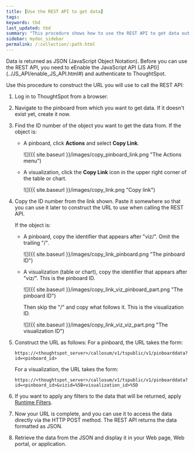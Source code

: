 ```yaml
---
title: [Use the REST API to get data]
tags:
keywords: tbd
last_updated: tbd
summary: "This procedure shows how to use the REST API to get data out of ThoughtSpot, so you can use it in a Web page, portal, or application. "
sidebar: mydoc_sidebar
permalink: /:collection/:path.html
---
```

Data is returned as JSON (JavaScript Object Notation). Before you can use the REST API, you need to eEnable the JavaScript API (JS API)](../JS_API/enable_JS_API.html#) and authenticate to ThoughtSpot.

Use this procedure to construct the URL you will use to call the REST API:

1. Log in to ThoughtSpot from a browser.
2. Navigate to the pinboard from which you want to get data. If it doesn't exist yet, create it now.
3. Find the ID number of the object you want to get the data from. If the object is:
    -   A pinboard, click **Actions** and select **Copy Link**.

        ![]({{ site.baseurl }}/images/copy_pinboard_link.png "The Actions menu")

    -   A visualization, click the **Copy Link** icon in the upper right corner of the table or chart.

         ![]({{ site.baseurl }}/images/copy_link.png "Copy link")

4. Copy the ID number from the link shown. Paste it somewhere so that you can use it later to construct the URL to use when calling the REST API.

    If the object is:
    -   A pinboard, copy the identifier that appears after "viz/". Omit the trailing "/".

        ![]({{ site.baseurl }}/images/copy_link_pinboard.png "The pinboard ID")

    -   A visualization \(table or chart\), copy the identifier that appears after "viz/". This is the pinboard ID.

        ![]({{ site.baseurl }}/images/copy_link_viz_pinboard_part.png "The pinboard ID")

        Then skip the "/" and copy what follows it. This is the visualization ID.

        ![]({{ site.baseurl }}/images/copy_link_viz_viz_part.png "The visualization ID")

5. Construct the URL as follows: For a pinboard, the URL takes the form:

    ```
    https://<thoughtspot_server>/callosum/v1/tspublic/v1/pinboarddata?id=<pinboard_id>
    ```

    For a visualization, the URL takes the form:

    ```
    https://<thoughtspot_server>/callosum/v1/tspublic/v1/pinboarddata?id=<pinboard_id>&vizid=%5B<visualization_id>%5D
    ```

6. If you want to apply any filters to the data that will be returned, apply [Runtime Filters](../runtime_filters/about_runtime_filters.html#).
7. Now your URL is complete, and you can use it to access the data directly via the HTTP POST method.
  The REST API returns the data formatted as JSON.
8. Retrieve the data from the JSON and display it in your Web page, Web portal, or application.

